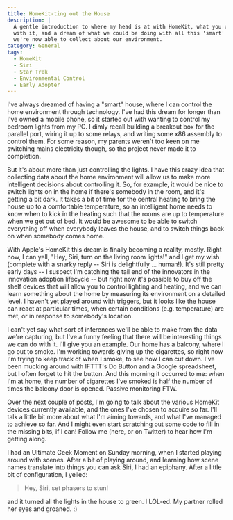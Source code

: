 ```yaml
---
title: HomeKit-ting out the House
description: |
  A gentle introduction to where my head is at with HomeKit, what you can do
  with it, and a dream of what we could be doing with all this 'smart' data
  we're now able to collect about our environment.
category: General
tags:
  - HomeKit
  - Siri
  - Star Trek
  - Environmental Control
  - Early Adopter
---
```

I've always dreamed of having a "smart" house, where I can control the home
environment through technology. I've had this dream for longer than I've owned
a mobile phone, so it started out with wanting to control my bedroom lights
from my PC. I dimly recall building a breakout box for the parallel port,
wiring it up to some relays, and writing some x86 assembly to control them. For
some reason, my parents weren't too keen on me switching mains electricity
though, so the project never made it to completion.

But it's about more than just controlling the lights. I have this crazy idea
that collecting data about the home environment will allow us to make more
intelligent decisions about controlling it. So, for example, it would be nice
to switch lights on in the home if there's somebody in the room, and it's
getting a bit dark. It takes a bit of time for the central heating to bring the
house up to a comfortable temperature, so an intelligent home needs to know
when to kick in the heating such that the rooms are up to temperature when we
get out of bed. It would be awesome to be able to switch everything off when
everybody leaves the house, and to switch things back on when somebody comes
home.

With Apple's HomeKit this dream is finally becoming a reality, mostly. Right
now, I can yell, "Hey, Siri, turn on the living room lights!" and I get my wish
(complete with a snarky reply -- Siri is delightfully ... human!). It's still
pretty early days -- I suspect I'm catching the tail end of the innovators in
the innovation adoption lifecycle -- but right now it's possible to buy off the
shelf devices that will allow you to control lighting and heating, and we can
learn something about the home by measuring its environment on a detailed
level. I haven't yet played around with triggers, but it looks like the house
can react at particular times, when certain conditions (e.g. temperature) are
met, or in response to somebody's location.

I can't yet say what sort of inferences we'll be able to make from the data
we're capturing, but I've a funny feeling that there will be interesting things
we can do with it. I'll give you an example. Our home has a balcony, where I go
out to smoke. I'm working towards giving up the cigarettes, so right now I'm
trying to keep track of when I smoke, to see how I can cut down. I've been
mucking around with IFTTT's Do Button and a Google spreadsheet, but I often
forget to hit the button. And this morning it occurred to me: when I'm at home,
the number of cigarettes I've smoked is half the number of times the balcony
door is opened. Passive monitoring FTW.

Over the next couple of posts, I'm going to talk about the various HomeKit
devices currently available, and the ones I've chosen to acquire so far. I'll
talk a little bit more about what I'm aiming towards, and what I've managed to
achieve so far. And I might even start scratching out some code to fill in the
missing bits, if I can! Follow me (here, or on Twitter) to hear how I'm getting
along.

I had an Ultimate Geek Moment on Sunday morning, when I started playing around
with scenes. After a bit of playing around, and learning how scene names
translate into things you can ask Siri, I had an epiphany. After a little bit
of configuration, I yelled:

> Hey, Siri, set phasers to stun!

and it turned all the lights in the house to green. I LOL-ed. My partner rolled
her eyes and groaned. :)
